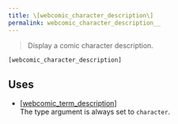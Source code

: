 ```yaml
---
title: \[webcomic_character_description\]
permalink: webcomic_character_description__
---
```


> Display a comic character description.

```php
[webcomic_character_description]
```

## Uses
- [[webcomic_term_description]](webcomic_term_description__)  
The type argument is always set to
`character`.
